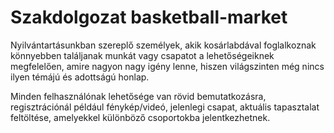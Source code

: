 # Szakdolgozat basketball-market 
Nyilvántartásunkban szereplő személyek, akik kosárlabdával foglalkoznak könnyebben találjanak munkát vagy csapatot a lehetőségeiknek megfelelően, amire nagyon nagy igény lenne, hiszen világszinten még nincs ilyen témájú és adottságú honlap.

Minden felhasználónak lehetősége van rövid bemutatkozásra, regisztrációnál például fénykép/videó, jelenlegi csapat, aktuális tapasztalat feltöltése, amelyekkel különböző csoportokba jelentkezhetnek.